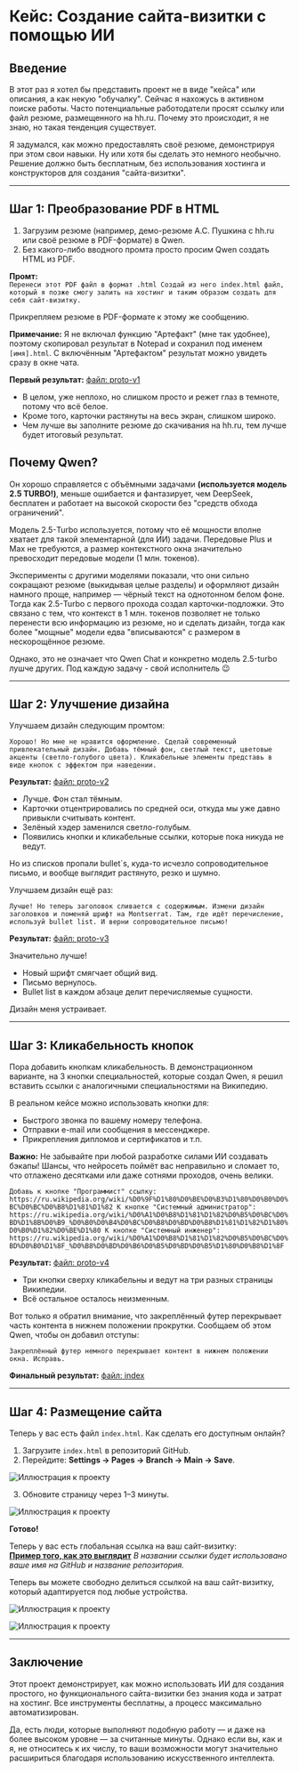 # Кейс: Создание сайта-визитки с помощью ИИ

## Введение

В этот раз я хотел бы представить проект не в виде "кейса" или описания, а как некую "обучалку". Сейчас я нахожусь в активном поиске работы. Часто потенциальные работодатели просят ссылку или файл резюме, размещенного на hh.ru. Почему это происходит, я не знаю, но такая тенденция существует.

Я задумался, как можно предоставлять своё резюме, демонстрируя при этом свои навыки. Ну или хотя бы сделать это немного необычно. Решение должно быть бесплатным, без использования хостинга и конструкторов для создания "сайта-визитки".

---

## Шаг 1: Преобразование PDF в HTML

1. Загрузим резюме (например, демо-резюме А.С. Пушкина с hh.ru или своё резюме в PDF-формате) в Qwen.
2. Без какого-либо вводного промта просто просим Qwen создать HTML из PDF.

**Промт:**  
`Перенеси этот PDF файл в формат .html
Создай из него index.html файл, который я позже смогу залить на хостинг и таким образом создать для себя сайт-визитку.`

Прикрепляем резюме в PDF-формате к этому же сообщению.

**Примечание:** Я не включал функцию "Артефакт" (мне так удобнее), поэтому скопировал результат в Notepad и сохранил под именем `[имя].html`. С включённым "Артефактом" результат можно увидеть сразу в окне чата.

**Первый результат:** [файл: proto-v1](https://github.com/vakitzashi/one-page-site/blob/main/proto-v1.html)

- В целом, уже неплохо, но слишком просто и режет глаз в темноте, потому что всё белое.
- Кроме того, карточки растянуты на весь экран, слишком широко.
- Чем лучше вы заполните резюме до скачивания на hh.ru, тем лучше будет итоговый результат.

## Почему Qwen?
Он хорошо справляется с объёмными задачами **(используется модель 2.5 TURBO!)**, меньше ошибается и фантазирует, чем DeepSeek, бесплатен и работает на высокой скорости без "средств обхода ограничений".

Модель 2.5-Turbo используется, потому что её мощности вполне хватает для такой элементарной (для ИИ) задачи. Передовые Plus и Max не требуются, а размер контекстного окна значительно превосходит передовые модели (1 млн. токенов).

Эксперименты с другими моделями показали, что они сильно сокращают резюме (выкидывая целые разделы) и оформляют дизайн намного проще, например — чёрный текст на однотонном белом фоне. Тогда как 2.5-Turbo с первого прохода создал карточки-подложки. Это связано с тем, что контекст в 1 млн. токенов позволяет не только перенести всю информацию из резюме, но и сделать дизайн, тогда как более "мощные" модели едва "вписываются" с размером в нескорощённое резюме.

Однако, это не означает что Qwen Chat и конкретно модель 2.5-turbo лушче других. Под каждую задачу - свой исполнитель 😉

---

## Шаг 2: Улучшение дизайна

Улучшаем дизайн следующим промтом:

`Хорошо! Но мне не нравится оформление.
Сделай современный привлекательный дизайн.
Добавь тёмный фон, светлый текст, цветовые акценты (светло-голубого цвета).
Кликабельные элементы представь в виде кнопок с эффектом при наведении.`


**Результат:** [файл: proto-v2](https://github.com/vakitzashi/one-page-site/blob/main/proto-v2.html) 

- Лучше. Фон стал тёмным.
- Карточки отцентрировались по средней оси, откуда мы уже давно привыкли считывать контент.
- Зелёный хэдер заменился светло-голубым.
- Появились кнопки и кликабельные ссылки, которые пока никуда не ведут.

Но из списков пропали bullet`s, куда-то исчезло сопроводительное письмо, и вообще выглядит растянуто, резко и шумно.

Улучшаем дизайн ещё раз:

`Лучше!
Но теперь заголовок сливается с содержимым.
Измени дизайн заголовков и поменяй шрифт на Montserrat.
Там, где идёт перечисление, используй bullet list.
И верни сопроводительное письмо!`

**Результат:** [файл: proto-v3](https://github.com/vakitzashi/one-page-site/blob/main/proto-v3.html)

Значительно лучше!  
- Новый шрифт смягчает общий вид.  
- Письмо вернулось.  
- Bullet list в каждом абзаце делит перечисляемые сущности.  

Дизайн меня устраивает.

---

## Шаг 3: Кликабельность кнопок

Пора добавить кнопкам кликабельность. В демонстрационном варианте, на 3 кнопки специальностей, которые создал Qwen, я решил вставить ссылки с аналогичными специальностями на Википедию.

В реальном кейсе можно использовать кнопки для:  
- Быстрого звонка по вашему номеру телефона.  
- Отправки e-mail или сообщения в мессенджере.  
- Прикрепления дипломов и сертификатов и т.п.

**Важно:** Не забывайте при любой разработке силами ИИ создавать бэкапы! Шансы, что нейросеть поймёт вас неправильно и сломает то, что отлажено десятками или даже сотнями проходов, очень велики.

`Добавь к кнопке "Программист" ссылку: https://ru.wikipedia.org/wiki/%D0%9F%D1%80%D0%BE%D0%B3%D1%80%D0%B0%D0%BC%D0%BC%D0%B8%D1%81%D1%82
К кнопке "Системный администратор": https://ru.wikipedia.org/wiki/%D0%A1%D0%B8%D1%81%D1%82%D0%B5%D0%BC%D0%BD%D1%8B%D0%B9_%D0%B0%D0%B4%D0%BC%D0%B8%D0%BD%D0%B8%D1%81%D1%82%D1%80%D0%B0%D1%82%D0%BE%D1%80
К кнопке "Системный инженер": https://ru.wikipedia.org/wiki/%D0%A1%D0%B8%D1%81%D1%82%D0%B5%D0%BC%D0%BD%D0%B0%D1%8F_%D0%B8%D0%BD%D0%B6%D0%B5%D0%BD%D0%B5%D1%80%D0%B8%D1%8F`


**Результат:** [файл: proto-v4](https://github.com/vakitzashi/one-page-site/blob/main/proto-v4.html)

- Три кнопки сверху кликабельны и ведут на три разных страницы Википедии.
- Всё остальное осталось неизменным.

Вот только я обратил внимание, что закреплённый футер перекрывает часть контента в нижнем положении прокрутки. Сообщаем об этом Qwen, чтобы он добавил отступы:

`Закреплённый футер немного перекрывает контент в нижнем положении окна. Исправь.`

**Финальный результат:** [файл: index](https://github.com/vakitzashi/one-page-site/blob/main/index.html)

---

## Шаг 4: Размещение сайта

Теперь у вас есть файл `index.html`. Как сделать его доступным онлайн?

1. Загрузите `index.html` в репозиторий GitHub.
2. Перейдите: **Settings → Pages → Branch → Main → Save**.

![Иллюстрация к проекту](https://github.com/vakitzashi/one-page-site/blob/main/img1.png)

3. Обновите страницу через 1–3 минуты.

![Иллюстрация к проекту](https://github.com/vakitzashi/one-page-site/blob/main/img2.png)

**Готово!**

Теперь у вас есть глобальная ссылка на ваш сайт-визитку:  
**[Пример того, как это выглядит](https://vakitzashi.github.io/one-page-site/)**
*В названии ссылки будет использовано ваше имя на GitHub и название репозитория.*

Теперь вы можете свободно делиться ссылкой на ваш сайт-визитку, который адаптируется под любые устройства.

![Иллюстрация к проекту](https://github.com/vakitzashi/one-page-site/blob/main/img3.png)

![Иллюстрация к проекту](https://github.com/vakitzashi/one-page-site/blob/main/img4.png)

---

## Заключение

Этот проект демонстрирует, как можно использовать ИИ для создания простого, но функционального сайта-визитки без знания кода и затрат на хостинг. Все инструменты бесплатны, а процесс максимально автоматизирован.  

Да, есть люди, которые выполняют подобную работу — и даже на более высоком уровне — за считанные минуты. Однако если вы, как и я, не относитесь к их числу, то ваши возможности могут значительно расшириться благодаря использованию искусственного интеллекта.
